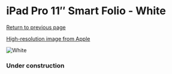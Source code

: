 # iPad Pro 11″ Smart Folio - White

[Return to previous page](/ipad_pro4)

[High-resolution image from Apple](https://store.storeimages.cdn-apple.com/8756/as-images.apple.com/is/MJMA3?wid=4500&hei=4500&fmt=png)

<div style="width: 384px"><img src="/everypreview/MJMA3.png" alt="White"></div>

### Under construction
